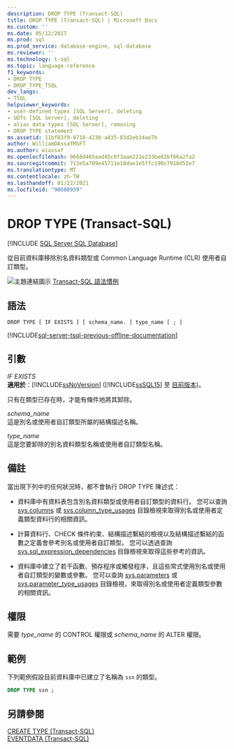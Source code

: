 ```yaml
---
description: DROP TYPE (Transact-SQL)
title: DROP TYPE (Transact-SQL) | Microsoft Docs
ms.custom: ''
ms.date: 05/12/2017
ms.prod: sql
ms.prod_service: database-engine, sql-database
ms.reviewer: ''
ms.technology: t-sql
ms.topic: language-reference
f1_keywords:
- DROP TYPE
- DROP_TYPE_TSQL
dev_langs:
- TSQL
helpviewer_keywords:
- user-defined types [SQL Server], deleting
- UDTs [SQL Server], deleting
- alias data types [SQL Server], removing
- DROP TYPE statement
ms.assetid: 11bf83f9-0718-4238-a835-83d2eb14ae7b
author: WilliamDAssafMSFT
ms.author: wiassaf
ms.openlocfilehash: 9668d465aad45c0f3aae221e233be82bf66a2fa2
ms.sourcegitcommit: 713e5a709e45711e18dae1e5ffc190c7918d52e7
ms.translationtype: MT
ms.contentlocale: zh-TW
ms.lasthandoff: 01/22/2021
ms.locfileid: "98688939"
---
```

# <a name="drop-type-transact-sql"></a>DROP TYPE (Transact-SQL)
[!INCLUDE [SQL Server SQL Database](../../includes/applies-to-version/sql-asdb.md)]

  從目前資料庫移除別名資料類型或 Common Language Runtime (CLR) 使用者自訂類型。  
  
 ![主題連結圖示](../../database-engine/configure-windows/media/topic-link.gif "主題連結圖示") [Transact-SQL 語法慣例](../../t-sql/language-elements/transact-sql-syntax-conventions-transact-sql.md)  
  
## <a name="syntax"></a>語法  
  
```syntaxsql
DROP TYPE [ IF EXISTS ] [ schema_name. ] type_name [ ; ]  
```  
  
[!INCLUDE[sql-server-tsql-previous-offline-documentation](../../includes/sql-server-tsql-previous-offline-documentation.md)]

## <a name="arguments"></a>引數
 *IF EXISTS*  
 **適用於**：[!INCLUDE[ssNoVersion](../../includes/ssnoversion-md.md)] ([!INCLUDE[ssSQL15](../../includes/sssql16-md.md)] 至 [目前版本](../../sql-server/what-s-new-in-sql-server-2016.md))。  
  
 只有在類型已存在時，才能有條件地將其卸除。  
  
 *schema_name*  
 這是別名或使用者自訂類型所屬的結構描述名稱。  
  
 *type_name*  
 這是您要卸除的別名資料類型名稱或使用者自訂類型名稱。  
  
## <a name="remarks"></a>備註  
 當出現下列中的任何狀況時，都不會執行 DROP TYPE 陳述式：  
  
-   資料庫中有資料表包含別名資料類型或使用者自訂類型的資料行。 您可以查詢 [sys.columns](../../relational-databases/system-catalog-views/sys-columns-transact-sql.md) 或 [sys.column_type_usages](../../relational-databases/system-catalog-views/sys-column-type-usages-transact-sql.md) 目錄檢視來取得別名或使用者定義類型資料行的相關資訊。  
  
-   計算資料行、CHECK 條件約束、結構描述繫結的檢視以及結構描述繫結的函數之定義會參考別名或使用者自訂類型。 您可以透過查詢 [sys.sql_expression_dependencies](../../relational-databases/system-catalog-views/sys-sql-expression-dependencies-transact-sql.md) 目錄檢視來取得這些參考的資訊。  
  
-   資料庫中建立了若干函數、預存程序或觸發程序，且這些常式使用別名或使用者自訂類型的變數或參數。 您可以查詢 [sys.parameters](../../relational-databases/system-catalog-views/sys-parameters-transact-sql.md) 或 [sys.parameter_type_usages](../../relational-databases/system-catalog-views/sys-parameter-type-usages-transact-sql.md) 目錄檢視，來取得別名或使用者定義類型參數的相關資訊。  
  
## <a name="permissions"></a>權限  
 需要 *type_name* 的 CONTROL 權限或 *schema_name* 的 ALTER 權限。  
  
## <a name="examples"></a>範例  
 下列範例假設目前資料庫中已建立了名稱為 `ssn` 的類型。  
  
```sql  
DROP TYPE ssn ;  
```  
  
## <a name="see-also"></a>另請參閱  
 [CREATE TYPE &#40;Transact-SQL&#41;](../../t-sql/statements/create-type-transact-sql.md)   
 [EVENTDATA &#40;Transact-SQL&#41;](../../t-sql/functions/eventdata-transact-sql.md)  
